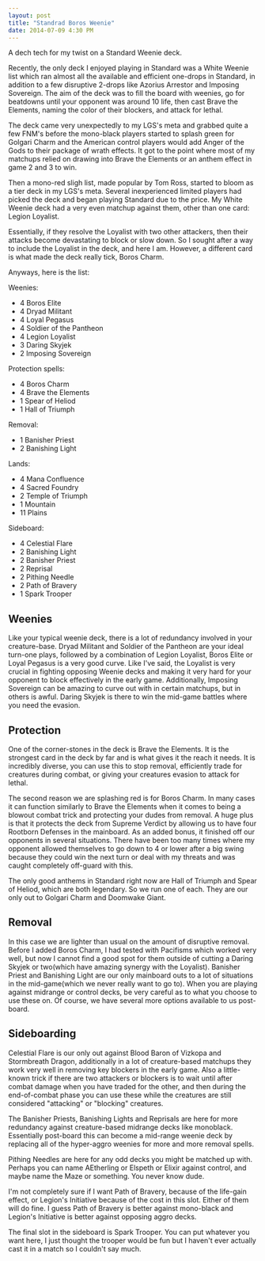 ```yaml
---
layout: post
title: "Standrad Boros Weenie"
date: 2014-07-09 4:30 PM
---
```


A dech tech for my twist on a Standard Weenie deck.

Recently, the only deck I enjoyed playing in Standard was a White Weenie
list which ran almost all the available and efficient one-drops in
Standard, in addition to a few disruptive 2-drops like Azorius Arrestor
and Imposing Sovereign. The aim of the deck was to fill the board with
weenies, go for beatdowns until your opponent was around 10 life, then
cast Brave the Elements, naming the color of their blockers, and attack
for lethal.

The deck came very unexpectedly to my LGS's meta and grabbed quite a few
FNM's before the mono-black players started to splash green for
Golgari Charm and the American control players would add Anger of the
Gods to their package of wrath effects. It got to the point where most
of my matchups relied on drawing into Brave the Elements or an anthem
effect in game 2 and 3 to win.

Then a mono-red sligh list, made popular by Tom Ross, started to bloom
as a tier deck in my LGS's meta. Several inexperienced limited players
had picked the deck and began playing Standard due to the price. My
White Weenie deck had a very even matchup against them, other than one
card: Legion Loyalist.

Essentially, if they resolve the Loyalist with two other attackers, then
their attacks become devastating to block or slow down. So I sought after
a way to include the Loyalist in the deck, and here I am. However, a
different card is what made the deck really tick, Boros Charm.

Anyways, here is the list:

Weenies:

* 4 Boros Elite
* 4 Dryad Militant
* 4 Loyal Pegasus
* 4 Soldier of the Pantheon
* 4 Legion Loyalist
* 3 Daring Skyjek
* 2 Imposing Sovereign

Protection spells:

* 4 Boros Charm
* 4 Brave the Elements
* 1 Spear of Heliod
* 1 Hall of Triumph

Removal:

* 1 Banisher Priest
* 2 Banishing Light

Lands:

* 4 Mana Confluence
* 4 Sacred Foundry
* 2 Temple of Triumph
* 1 Mountain
* 11 Plains

Sideboard:

* 4 Celestial Flare
* 2 Banishing Light
* 2 Banisher Priest
* 2 Reprisal
* 2 Pithing Needle
* 2 Path of Bravery
* 1 Spark Trooper

## Weenies

Like your typical weenie deck, there is a lot of redundancy involved
in your creature-base. Dryad Militant and Soldier of the Pantheon are
your ideal turn-one plays, followed by a combination of Legion
Loyalist, Boros Elite or Loyal Pegasus is a very good curve. Like I've
said, the Loyalist is very crucial in fighting opposing Weenie decks
and making it very hard for your opponent to block effectively in the
early game. Additionally, Imposing Sovereign can be amazing to curve
out with in certain matchups, but in others is awful. Daring Skyjek
is there to win the mid-game battles where you need the evasion.

## Protection

One of the corner-stones in the deck is Brave the Elements. It is the
strongest card in the deck by far and is what gives it the reach it
needs. It is incredibly diverse, you can use this to stop removal, 
efficiently trade for creatures during combat, or giving your creatures
evasion to attack for lethal.

The second reason we are splashing red is for Boros Charm. In many
cases it can function similarly to Brave the Elements when it comes to
being a blowout combat trick and protecting your dudes from removal.
A huge plus is that it protects the deck from Supreme Verdict by
allowing us to have four Rootborn Defenses in the mainboard. As an
added bonus, it finished off our opponents in several situations.
There have been too many times where my opponent allowed themselves
to go down to 4 or lower after a big swing because they could win the
next turn or deal with my threats and was caught completely off-guard
with this.

The only good anthems in Standard right now are Hall of Triumph and
Spear of Heliod, which are both legendary. So we run one of each.
They are our only out to Golgari Charm and Doomwake Giant.

## Removal

In this case we are lighter than usual on the amount of disruptive
removal. Before I added Boros Charm, I had tested with Pacifisms which
worked very well, but now I cannot find a good spot for them outside
of cutting a Daring Skyjek or two(which have amazing synergy with the
Loyalist). Banisher Priest and Banishing Light are our only mainboard
outs to a lot of situations in the mid-game(which we never really want
to go to). When you are playing against midrange or control decks, be
very careful as to what you choose to use these on. Of course, we have
several more options available to us post-board.

## Sideboarding

Celestial Flare is our only out against Blood Baron of Vizkopa and
Stormbreath Dragon, additionally in a lot of creature-based matchups
they work very well in removing key blockers in the early game. Also
a little-known trick if there are two attackers or blockers is to wait
until after combat damage when you have traded for the other, and then
during the end-of-combat phase you can use these while the creatures
are still considered "attacking" or "blocking" creatures.

The Banisher Priests, Banishing Lights and Reprisals are here for
more redundancy against creature-based midrange decks like monoblack.
Essentially post-board this can become a mid-range weenie deck by
replacing all of the hyper-aggro weenies for more and more removal
spells.

Pithing Needles are here for any odd decks you might be matched up
with. Perhaps you can name AEtherling or Elspeth or Elixir against
control, and maybe name the Maze or something. You never know dude.

I'm not completely sure if I want Path of Bravery, because of the
life-gain effect, or Legion's Initiative because of the cost in this
slot. Either of them will do fine. I guess Path of Bravery is better
against mono-black and Legion's Initiative is better against opposing
aggro decks.

The final slot in the sideboard is Spark Trooper. You can put whatever
you want here, I just thought the trooper would be fun but I haven't
ever actually cast it in a match so I couldn't say much.
